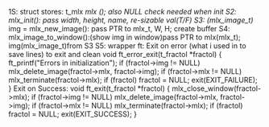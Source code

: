 1S: struct stores: t_mlx *mlx (); also NULL check needed when init
S2: mlx_init(): pass width, height, name, re-sizable val(T/F)
S3: (mlx_image_t)* img = mlx_new_image(): pass PTR to mlx_t, W, H; create buffer
S4: mlx_image_to_window():(show img in window)pass PTR to mlx(mlx_t); img(mlx_image_t)from S3
S5: wrapper ft:
Exit on error (what i used in to save lines) to exit and clean
	void	ft_error_exit(t_fractol *fractol)
	{
		ft_printf("Errors in initialization");
		if (fractol->img != NULL)
			mlx_delete_image(fractol->mlx, fractol->img);
		if (fractol->mlx != NULL)
			mlx_terminate(fractol->mlx);
		if (fractol)
			fractol = NULL;
		exit(EXIT_FAILURE);
	}
Exit on Success:
	void	ft_exit(t_fractol *fractol)
	{
		mlx_close_window(fractol->mlx);
		if (fractol->img != NULL)
			mlx_delete_image(fractol->mlx, fractol->img);
		if (fractol->mlx != NULL)
			mlx_terminate(fractol->mlx);
		if (fractol)
			fractol = NULL;
		exit(EXIT_SUCCESS);
	}
